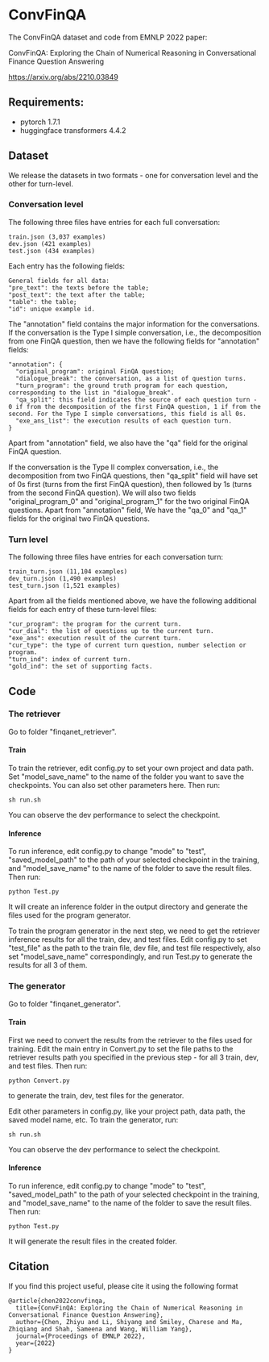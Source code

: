 # ConvFinQA
The ConvFinQA dataset and code from EMNLP 2022 paper: 

ConvFinQA: Exploring the Chain of Numerical Reasoning in Conversational Finance Question Answering

<https://arxiv.org/abs/2210.03849>

## Requirements:

- pytorch 1.7.1
- huggingface transformers 4.4.2

## Dataset
We release the datasets in two formats - one for conversation level and the other for turn-level.
### Conversation level 
The following three files have entries for each full conversation:
```
train.json (3,037 examples)
dev.json (421 examples)
test.json (434 examples)
```

Each entry has the following fields:
```
General fields for all data:
"pre_text": the texts before the table;
"post_text": the text after the table;
"table": the table;
"id": unique example id. 
```
The "annotation" field contains the major information for the conversations. If the conversation is the Type I simple conversation, i.e., the decomposition from one FinQA question, then we have the following fields for "annotation" fields:
```
"annotation": {
  "original_program": original FinQA question;
  "dialogue_break": the conversation, as a list of question turns. 
  "turn_program": the ground truth program for each question, corresponding to the list in "dialogue_break".
  "qa_split": this field indicates the source of each question turn - 0 if from the decomposition of the first FinQA question, 1 if from the second. For the Type I simple conversations, this field is all 0s. 
  "exe_ans_list": the execution results of each question turn. 
}
```
Apart from "annotation" field, we also have the "qa" field for the original FinQA question. 

If the conversation is the Type II complex conversation, i.e., the decomposition from two FinQA questions, then "qa_split" field will have set of 0s first (turns from the first FinQA question), then followed by 1s (turns from the second FinQA question). We will also two fields "original_program_0" and "original_program_1" for the two original FinQA questions. 
Apart from "annotation" field, We have the "qa_0" and "qa_1" fields for the original two FinQA questions. 

### Turn level 
The following three files have entries for each conversation turn:
```
train_turn.json (11,104 examples)
dev_turn.json (1,490 examples)
test_turn.json (1,521 examples)
```
Apart from all the fields mentioned above, we have the following additional fields for each entry of these turn-level files:
```
"cur_program": the program for the current turn. 
"cur_dial": the list of questions up to the current turn.
"exe_ans": execution result of the current turn.
"cur_type": the type of current turn question, number selection or program.
"turn_ind": index of current turn.
"gold_ind": the set of supporting facts. 
```


## Code

### The retriever
Go to folder "finqanet_retriever".

#### Train
To train the retriever, edit config.py to set your own project and data path. Set "model_save_name" to the name of the folder you want to save the checkpoints. You can also set other parameters here. Then run:

```
sh run.sh
```

You can observe the dev performance to select the checkpoint. 

#### Inference
To run inference, edit config.py to change "mode" to "test", "saved_model_path" to the path of your selected checkpoint in the training, and "model_save_name" to the name of the folder to save the result files. Then run:

```
python Test.py
```

It will create an inference folder in the output directory and generate the files used for the program generator. 

To train the program generator in the next step, we need to get the retriever inference results for all the train, dev, and test files. Edit config.py to set "test_file" as the path to the train file, dev file, and test file respectively, also set "model_save_name" correspondingly, and run Test.py to generate the results for all 3 of them. 

### The generator
Go to folder "finqanet_generator".

#### Train
First we need to convert the results from the retriever to the files used for training. Edit the main entry in Convert.py to set the file paths to the retriever results path you specified in the previous step - for all 3 train, dev, and test files. Then run:

```
python Convert.py
```

to generate the train, dev, test files for the generator. 

Edit other parameters in config.py, like your project path, data path, the saved model name, etc. To train the generator, run:

```
sh run.sh
```

You can observe the dev performance to select the checkpoint. 

#### Inference
To run inference, edit config.py to change "mode" to "test", "saved_model_path" to the path of your selected checkpoint in the training, and "model_save_name" to the name of the folder to save the result files. Then run:

```
python Test.py
```

It will generate the result files in the created folder. 





## Citation
If you find this project useful, please cite it using the following format

```
@article{chen2022convfinqa,
  title={ConvFinQA: Exploring the Chain of Numerical Reasoning in Conversational Finance Question Answering},
  author={Chen, Zhiyu and Li, Shiyang and Smiley, Charese and Ma, Zhiqiang and Shah, Sameena and Wang, William Yang},
  journal={Proceedings of EMNLP 2022},
  year={2022}
}
```
